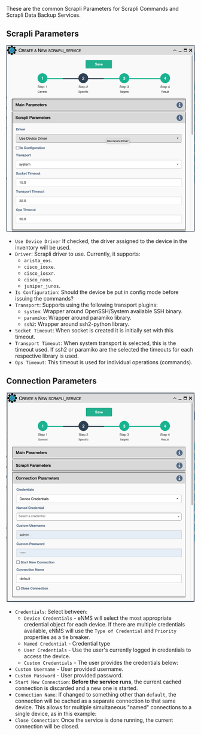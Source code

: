 These are the common Scrapli Parameters for Scrapli Commands and Scrapli Data Backup
Services.

## Scrapli Parameters

![Scrapli Common Parameters](../../_static/automation/builtin_service_types/scrapli_parameters.png)

- `Use Device Driver` If checked, the driver assigned to the device in
    the inventory will be used.
- `Driver`: Scrapli driver to use. Currently, it supports:
    - `arista_eos`.
    - `cisco_iosxe`.
    - `cisco_iosxr`.
    - `cisco_nxos`.
    - `juniper_junos`.
- `Is Configuration`:  Should the device be put in config mode before
  issuing the commands?
- `Transport`: Supports using the following transport plugins:
    - `system`: Wrapper around OpenSSH/System available SSH binary.
    - `paramiko`: Wrapper around paramiko library.
    - `ssh2`: Wrapper around ssh2-python library.
- `Socket Timeout`: When socket is created it is initially set with this timeout.
- `Transport Timeout`: When system transport is selected, this is the timeout used.
If ssh2 or paramiko are the selected the timeouts for each respective library is used.
- `Ops Timeout`: This timeout is used for individual operations (commands).
    
## Connection Parameters

![Scrapli Common Parameters](../../_static/automation/builtin_service_types/netmiko_connectionparameters.png)

- `Credentials`: Select between:
    - `Device Credentials` - eNMS will select the most appropriate credential
      object for each device. If there are multiple credentials available, eNMS
      will use the `Type of Credential` and `Priority` properties as a tie
      breaker.
    - `Named Credential` - Credential type
    - `User Credentials` - Use the user's currently logged in credentials to
      access the device.
    - `Custom Credentials` - The user provides the credentials below:
- `Custom Username` - User provided username.
- `Custom Password` - User provided password.
- `Start New Connection`: **Before the service runs**, the current
  cached connection is discarded and a new one is started.
- `Connection Name`: If changed to something other than `default`, the
  connection will be cached as a separate connection to that same device.
  This allows for multiple simultaneous "named" connections to a single
  device, as in this example:
- `Close Connection`: Once the service is done running, the current
  connection will be closed.
